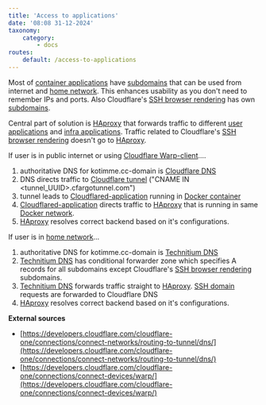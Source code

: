```yaml
---
title: 'Access to applications'
date: '08:08 31-12-2024'
taxonomy:
    category:
        - docs
routes:
    default: /access-to-applications
---
```


Most of [container applications](/software) have [subdomains](/domains) that can be used from internet and [home network](/lan). This enhances usability as you don't need to remember IPs and ports. Also Cloudflare's [SSH browser rendering](/ssh-from-outside-of-home-network) has own [subdomains](/domains).

Central part of solution is [HAproxy](/haproxy) that forwards traffic to different [user applications](/user-applications) and [infra applications](/infra-applications). Traffic related to Cloudflare's [SSH browser rendering](/ssh-from-outside-of-home-network) doesn't go to [HAproxy](/haproxy).

If user is in public internet or using [Cloudflare Warp-client](/cloudflare).... 
1. authoritative DNS for kotimme.cc-domain is [Cloudflare DNS](/cloudflare)
2. DNS directs traffic to [Cloudflare tunnel](/cloudflare) ("CNAME IN <tunnel_UUID>.cfargotunnel.com")
3. tunnel leads to [Cloudflared-application](/cloudflared) running in [Docker container](/docker)
4. [Cloudflared-application](/cloudflared) directs traffic to [HAproxy](/haproxy) that is running in same [Docker network](/docker).
5. [HAproxy](/haproxy) resolves correct backend based on it's configurations.
 

If user is in [home network](/lan)...
1. authoritative DNS for kotimme.cc-domain is [Technitium DNS](/technitium-dns)
2. [Technitium DNS](/technitium-dns) has conditional forwarder zone which specifies A records for all subdomains except Cloudflare's [SSH browser rendering](/ssh-from-outside-of-home-network) subdomains.
3. [Technitium DNS](/technitium-dns) forwards traffic straight to [HAproxy](/haproxy). [SSH domain](/ssh-from-outside-of-home-network) requests are forwarded to Cloudflare DNS
4. [HAproxy](/haproxy) resolves correct backend based on it's configurations.


**External sources**
* [https://developers.cloudflare.com/cloudflare-one/connections/connect-networks/routing-to-tunnel/dns/](https://developers.cloudflare.com/cloudflare-one/connections/connect-networks/routing-to-tunnel/dns/)
* [https://developers.cloudflare.com/cloudflare-one/connections/connect-devices/warp/](https://developers.cloudflare.com/cloudflare-one/connections/connect-devices/warp/)